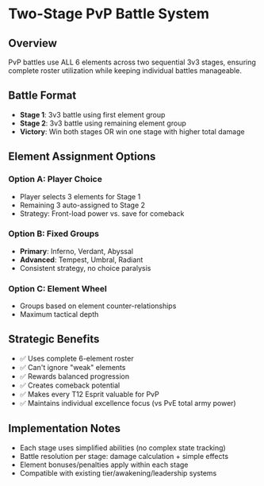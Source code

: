 # Two-Stage PvP Battle System

## Overview
PvP battles use ALL 6 elements across two sequential 3v3 stages, ensuring complete roster utilization while keeping individual battles manageable.

## Battle Format
- **Stage 1**: 3v3 battle using first element group
- **Stage 2**: 3v3 battle using remaining element group  
- **Victory**: Win both stages OR win one stage with higher total damage

## Element Assignment Options
### Option A: Player Choice
- Player selects 3 elements for Stage 1
- Remaining 3 auto-assigned to Stage 2
- Strategy: Front-load power vs. save for comeback

### Option B: Fixed Groups
- **Primary**: Inferno, Verdant, Abyssal
- **Advanced**: Tempest, Umbral, Radiant
- Consistent strategy, no choice paralysis

### Option C: Element Wheel
- Groups based on element counter-relationships
- Maximum tactical depth

## Strategic Benefits
- ✅ Uses complete 6-element roster
- ✅ Can't ignore "weak" elements  
- ✅ Rewards balanced progression
- ✅ Creates comeback potential
- ✅ Makes every T12 Esprit valuable for PvP
- ✅ Maintains individual excellence focus (vs PvE total army power)

## Implementation Notes
- Each stage uses simplified abilities (no complex state tracking)
- Battle resolution per stage: damage calculation + simple effects
- Element bonuses/penalties apply within each stage
- Compatible with existing tier/awakening/leadership systems